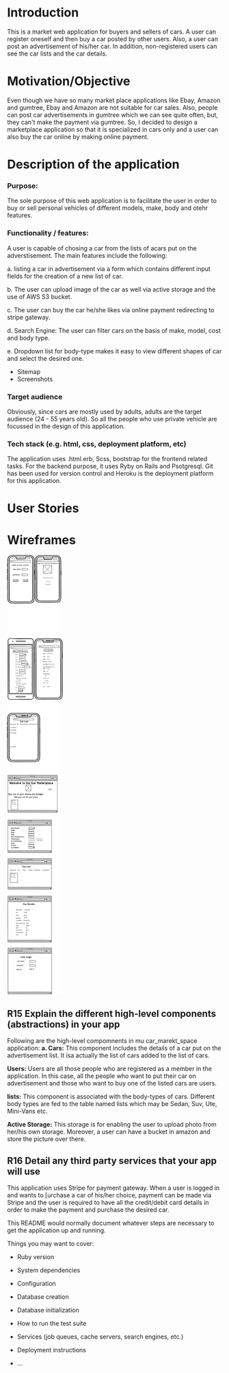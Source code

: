 # **Introduction**
This is a market web application for buyers and sellers of cars. A user can register oneself and then buy a car posted by other users. Also, a user can post an advertisement of his/her car. In addition, non-registered users can see the car lists and the car details.

# **Motivation/Objective**
Even though we have so many market place applications like Ebay, Amazon and gumtree, Ebay and Amazon are not suitable for car sales. Also, people can post car advertisements in gumtree which we can see quite often, but, they can't make the payment via gumtree. So, I decided to design a marketplace application so that it is specialized in cars only and a user can also buy the car online by making online payment.

# **Description of the application**
### **Purpose**: 
The sole purpose of this web application is to facilitate the user in order to buy or sell personal vehicles of different models, make, body and otehr features.

### **Functionality / features:**
 A user is capable of chosing a car from the lists of acars put on the adverstisement. The main features include the following:

a. listing a car in advertisement via a form which contains different input fields for the creation of a new list of car.

b. The user can upload image of the car as well via active storage and the use of AWS S3 bucket.

c. The user can buy the car he/she likes via online payment redirecting to stripe gateway.

d. Search Engine: The user can filter cars on the basis of make, model, cost and body type.

e. Dropdown list for body-type makes it easy to view different shapes of car and select the desired one.

- Sitemap
- Screenshots
### **Target audience**
Obviously, since cars are mostly used by adults, adults are the target audience (24 - 55 years old). So all the people who use private vehicle are focussed in the design of this application.
### **Tech stack (e.g. html, css, deployment platform, etc)**
The application uses .html.erb, Scss, bootstrap for the frontend related tasks. For the backend purpose, it uses Ryby on Rails and Psotgresql. Git has been used for version control and Heroku is the deployment platform for this application.

# **User Stories**

# **Wireframes**
![wireframe](app/assets/images/mpwires.png)
## **R15	Explain the different high-level components (abstractions) in your app**
Following are the high-level compomnents in mu car_marekt_space application:
**a. Cars:**
This component includes the details of a car put on the advertisement list. It isa actually the list of cars added to the list of cars.

**Users:**
Users are all those people who are registered as a member in the application. In this case, all the people who want to put their car on advertisement and those who want to buy one of the listed cars are users.

**lists:**
This component is associated with the body-types of cars. Different body types are fed to the table named lists which may be Sedan, Suv, Ute, Mini-Vans etc.

**Active Storage:**
This storage is for enabling the user to upload photo from her/his own storage. Moreover, a user can have a bucket in amazon and store the picture over there.

## **R16	Detail any third party services that your app will use**
This application uses Stripe for payment gateway. When a user is logged in and wants to [urchase a car of his/her choice, payment can be made via Stripe and the user is required to have all the credit/debit card details in order to make the payment and purchase the desired car.






This README would normally document whatever steps are necessary to get the
application up and running.

Things you may want to cover:

* Ruby version

* System dependencies

* Configuration

* Database creation

* Database initialization

* How to run the test suite

* Services (job queues, cache servers, search engines, etc.)

* Deployment instructions

* ...
